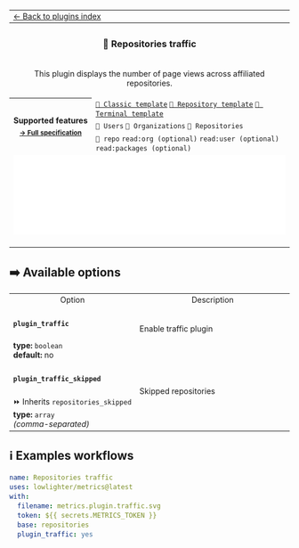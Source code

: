 <!--header-->
<table>
  <tr><td colspan="2"><a href="/README.md#-plugins">← Back to plugins index</a></td></tr>
  <tr><th colspan="2"><h3>🧮 Repositories traffic</h3></th></tr>
  <tr><td colspan="2" align="center"><p>This plugin displays the number of page views across affiliated repositories.</p>
</td></tr>
  <tr>
    <th rowspan="3">Supported features<br><sub><a href="metadata.yml">→ Full specification</a></sub></th>
    <td><a href="/source/templates/classic/README.md"><code>📗 Classic template</code></a> <a href="/source/templates/repository/README.md"><code>📘 Repository template</code></a> <a href="/source/templates/terminal/README.md"><code>📙 Terminal template</code></a></td>
  </tr>
  <tr>
    <td><code>👤 Users</code> <code>👥 Organizations</code> <code>📓 Repositories</code></td>
  </tr>
  <tr>
    <td><code>🔑 repo</code> <code>read:org (optional)</code> <code>read:user (optional)</code> <code>read:packages (optional)</code></td>
  </tr>
  <tr>
    <td colspan="2" align="center">
      <img src="https://github.com/lowlighter/metrics/blob/examples/metrics.plugin.traffic.svg" alt=""></img>
      <img width="900" height="1" alt="">
    </td>
  </tr>
</table>
<!--/header-->

## ➡️ Available options

<!--options-->
<table>
  <tr>
    <td align="center" nowrap="nowrap">Option</i></td><td align="center" nowrap="nowrap">Description</td>
  </tr>
  <tr>
    <td nowrap="nowrap"><h4><code>plugin_traffic</code></h4></td>
    <td rowspan="2"><p>Enable traffic plugin</p>
<img width="900" height="1" alt=""></td>
  </tr>
  <tr>
    <td nowrap="nowrap"><b>type:</b> <code>boolean</code>
<br>
<b>default:</b> no<br></td>
  </tr>
  <tr>
    <td nowrap="nowrap"><h4><code>plugin_traffic_skipped</code></h4></td>
    <td rowspan="2"><p>Skipped repositories</p>
<img width="900" height="1" alt=""></td>
  </tr>
  <tr>
    <td nowrap="nowrap">⏩ Inherits <code>repositories_skipped</code><br>
<b>type:</b> <code>array</code>
<i>(comma-separated)</i>
<br></td>
  </tr>
</table>
<!--/options-->

## ℹ️ Examples workflows

<!--examples-->
```yaml
name: Repositories traffic
uses: lowlighter/metrics@latest
with:
  filename: metrics.plugin.traffic.svg
  token: ${{ secrets.METRICS_TOKEN }}
  base: repositories
  plugin_traffic: yes

```
<!--/examples-->
